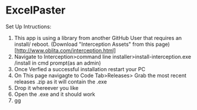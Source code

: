 # ExcelPaster
Set Up Intructions:
1. This app is using a library from another GitHub User that requires an install/ reboot. (Download "Interception Assets" from this page)[http://www.oblita.com/interception.html]
2. Navigate to Interception>command line installer>install-interception.exe /install in cmd prompt(as an admin)
3. Once Verfied a successful installation restart your PC
4. On This page navigagte to Code Tab>Releases> Grab the most recent releases .zip as it will contain the .exe
5. Drop it whereever you like
6. Open the .exe and it should work 
7. gg

